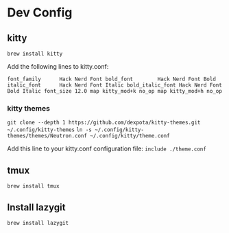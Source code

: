 # Dev Config

## kitty
`brew install kitty`

Add the following lines to kitty.conf:

`font_family      Hack Nerd Font
bold_font        Hack Nerd Font Bold
italic_font      Hack Nerd Font Italic
bold_italic_font Hack Nerd Font Bold Italic
font_size 12.0
map kitty_mod+k no_op
map kitty_mod+h no_op`

### kitty themes
`git clone --depth 1 https://github.com/dexpota/kitty-themes.git ~/.config/kitty-themes`
`ln -s ~/.config/kitty-themes/themes/Neutron.conf ~/.config/kitty/theme.conf`

Add this line to your kitty.conf configuration file:
`include ./theme.conf`

## tmux
`brew install tmux`

## Install lazygit
`brew install lazygit`

